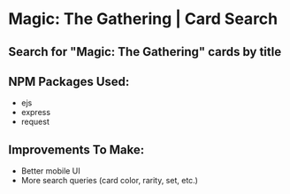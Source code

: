 # Magic: The Gathering | Card Search
## Search for "Magic: The Gathering" cards by title

## NPM Packages Used:
 - ejs
 - express
 - request
 
## Improvements To Make:
 - Better mobile UI
 - More search queries (card color, rarity, set, etc.)
